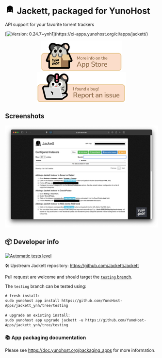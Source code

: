 <!--
N.B.: This README was automatically generated by <https://github.com/YunoHost/apps_tools/blob/main/readme_generator>
It shall NOT be edited by hand.
-->

<h1>
  <img src="https://raw.githubusercontent.com/YunoHost/apps/main/logos/jackett.png" width="32px" alt="Logo of Jackett">
  Jackett, packaged for YunoHost
</h1>

API support for your favorite torrent trackers

[![Version: 0.24.7~ynh1](https://img.shields.io/badge/Version-0.24.7~ynh1-rgb(18,138,11)?style=for-the-badge)](https://ci-apps.yunohost.org/ci/apps/jackett/)

<div align="center">
<a href="https://apps.yunohost.org/app/jackett"><img height="100px" src="https://github.com/YunoHost/yunohost-artwork/raw/refs/heads/main/badges/neopossum-badges/badge_more_info_on_the_appstore.svg"/></a>
<a href="https://github.com/YunoHost-Apps/jackett_ynh/issues"><img height="100px" src="https://github.com/YunoHost/yunohost-artwork/raw/refs/heads/main/badges/neopossum-badges/badge_report_an_issue.svg"/></a>
</div>


## Screenshots
![Screenshot of Jackett](./doc/screenshots/demo.png)

## 📦 Developer info

[![Automatic tests level](https://apps.yunohost.org/badge/cilevel/jackett)](https://ci-apps.yunohost.org/ci/apps/jackett/)

🛠️ Upstream Jackett repository: <https://github.com/Jackett/Jackett>

Pull request are welcome and should target the [`testing` branch](https://github.com/YunoHost-Apps/jackett_ynh/tree/testing).

The `testing` branch can be tested using:
```
# fresh install:
sudo yunohost app install https://github.com/YunoHost-Apps/jackett_ynh/tree/testing

# upgrade an existing install:
sudo yunohost app upgrade jackett -u https://github.com/YunoHost-Apps/jackett_ynh/tree/testing
```

### 📚 App packaging documentation

Please see <https://doc.yunohost.org/packaging_apps> for more information.